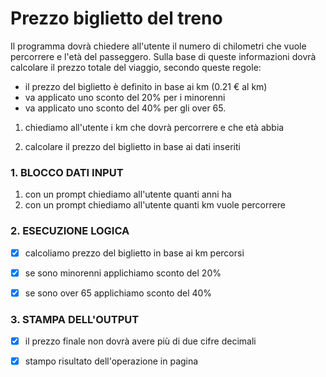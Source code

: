 #  Prezzo biglietto del treno 

Il programma dovrà chiedere all'utente il numero di chilometri che vuole percorrere e l'età del passeggero.
Sulla base di queste informazioni dovrà calcolare il prezzo totale del viaggio, secondo queste regole:
- il prezzo del biglietto è definito in base ai km (0.21 € al km)
- va applicato uno sconto del 20% per i minorenni
- va applicato uno sconto del 40% per gli over 65.




1. chiediamo all'utente i km che dovrà percorrere e che età abbia 

2. calcolare il prezzo del biglietto in base ai dati inseriti 


###  1. BLOCCO DATI INPUT 

1. con un prompt chiediamo all'utente quanti anni ha 
2. con un prompt chiediamo all'utente quanti km vuole percorrere 


### 2. ESECUZIONE LOGICA 
- [x] calcoliamo prezzo del biglietto in base ai km percorsi 
- [x] se sono minorenni applichiamo sconto del 20%
- [x] se sono over 65 applichiamo sconto del 40%
 

### 3. STAMPA DELL'OUTPUT 
- [x] il prezzo finale non dovrà avere più di due cifre decimali
- [x] stampo risultato dell'operazione in pagina 
 
